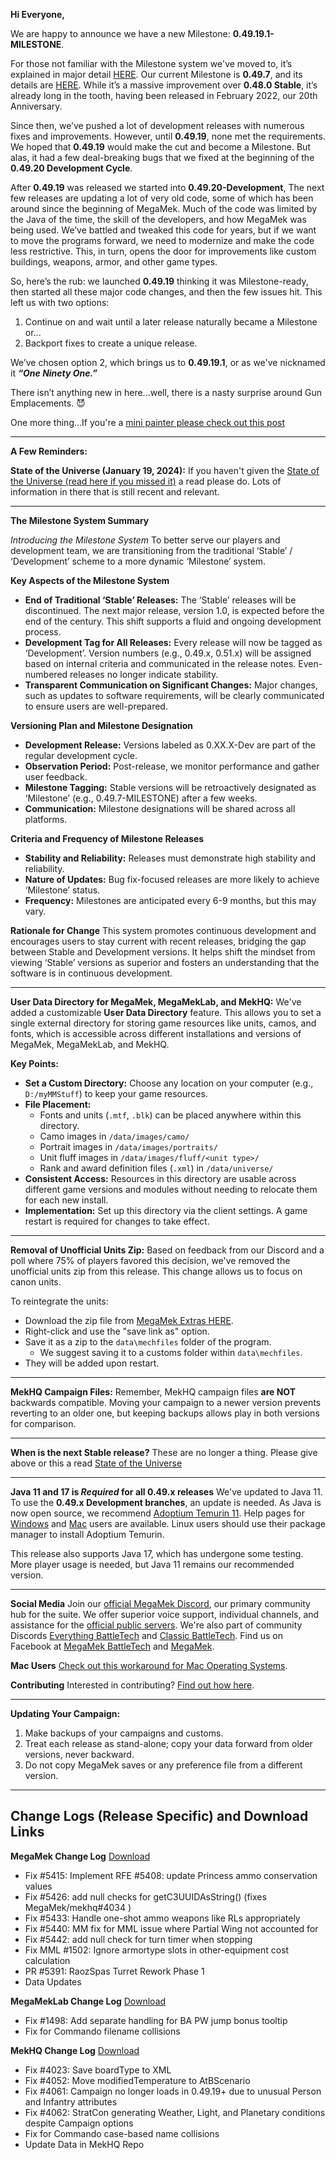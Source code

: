 **Hi Everyone,**

We are happy to announce we have a new Milestone: **0.49.19.1-MILESTONE**.

For those not familiar with the Milestone system we've moved to, it’s explained in major detail [HERE](https://megamek.org/2024/01/19/State-of-the-Universe!.html). Our current Milestone is **0.49.7**, and its details are [HERE](https://megamek.org/2022/02/18/New-Development-Release-v0.49.7.html). While it’s a massive improvement over **0.48.0 Stable**, it’s already long in the tooth, having been released in February 2022, our 20th Anniversary.

Since then, we’ve pushed a lot of development releases with numerous fixes and improvements. However, until **0.49.19**, none met the requirements. We hoped that **0.49.19** would make the cut and become a Milestone. But alas, it had a few deal-breaking bugs that we fixed at the beginning of the **0.49.20 Development Cycle**.

After **0.49.19** was released we started into **0.49.20-Development**, The next few releases are updating a lot of very old code, some of which has been around since the beginning of MegaMek. Much of the code was limited by the Java of the time, the skill of the developers, and how MegaMek was being used. We’ve battled and tweaked this code for years, but if we want to move the programs forward, we need to modernize and make the code less restrictive. This, in turn, opens the door for improvements like custom buildings, weapons, armor, and other game types.

So, here’s the rub: we launched **0.49.19** thinking it was Milestone-ready, then started all these major code changes, and then the few issues hit. This left us with two options:

1. Continue on and wait until a later release naturally became a Milestone or...
2. Backport fixes to create a unique release.

We’ve chosen option 2, which brings us to **0.49.19.1**, or as we've nicknamed it _**“One Ninety One.”**_

There isn’t anything new in here...well, there is a nasty surprise around Gun Emplacements. 😈

One more thing...If you're a [mini painter please check out this post](https://megamek.org/2024/04/21/Artists-Wanted-for-Mini-Fluff-Pack.html)

---

**A Few Reminders:**

**State of the Universe (January 19, 2024):**
If you haven't given the [State of the Universe (read here if you missed it)](https://bg.battletech.com/forums/index.php?topic=83774.0) a read please do. Lots of information in there that is still recent and relevant.

---

**The Milestone System Summary**

*Introducing the Milestone System*
To better serve our players and development team, we are transitioning from the traditional ‘Stable’ / ‘Development’ scheme to a more dynamic ‘Milestone’ system.

**Key Aspects of the Milestone System**

- **End of Traditional ‘Stable’ Releases:** The ‘Stable’ releases will be discontinued. The next major release, version 1.0, is expected before the end of the century. This shift supports a fluid and ongoing development process.
- **Development Tag for All Releases:** Every release will now be tagged as ‘Development’. Version numbers (e.g., 0.49.x, 0.51.x) will be assigned based on internal criteria and communicated in the release notes. Even-numbered releases no longer indicate stability.
- **Transparent Communication on Significant Changes:** Major changes, such as updates to software requirements, will be clearly communicated to ensure users are well-prepared.

**Versioning Plan and Milestone Designation**

- **Development Release:** Versions labeled as 0.XX.X-Dev are part of the regular development cycle.
- **Observation Period:** Post-release, we monitor performance and gather user feedback.
- **Milestone Tagging:** Stable versions will be retroactively designated as ‘Milestone’ (e.g., 0.49.7-MILESTONE) after a few weeks.
- **Communication:** Milestone designations will be shared across all platforms.

**Criteria and Frequency of Milestone Releases**

- **Stability and Reliability:** Releases must demonstrate high stability and reliability.
- **Nature of Updates:** Bug fix-focused releases are more likely to achieve ‘Milestone’ status.
- **Frequency:** Milestones are anticipated every 6-9 months, but this may vary.

**Rationale for Change**
This system promotes continuous development and encourages users to stay current with recent releases, bridging the gap between Stable and Development versions. It helps shift the mindset from viewing ‘Stable’ versions as superior and fosters an understanding that the software is in continuous development.

---

**User Data Directory for MegaMek, MegaMekLab, and MekHQ:**
We've added a customizable **User Data Directory** feature. This allows you to set a single external directory for storing game resources like units, camos, and fonts, which is accessible across different installations and versions of MegaMek, MegaMekLab, and MekHQ.

**Key Points:**

- **Set a Custom Directory:** Choose any location on your computer (e.g., `D:/myMMStuff`) to keep your game resources.
- **File Placement:**
    - Fonts and units (`.mtf`, `.blk`) can be placed anywhere within this directory.
    - Camo images in `/data/images/camo/`
    - Portrait images in `/data/images/portraits/`
    - Unit fluff images in `/data/images/fluff/<unit type>/`
    - Rank and award definition files (`.xml`) in `/data/universe/`
- **Consistent Access:** Resources in this directory are usable across different game versions and modules without needing to relocate them for each new install.
- **Implementation:** Set up this directory via the client settings. A game restart is required for changes to take effect.

---

**Removal of Unofficial Units Zip:**
Based on feedback from our Discord and a poll where 75% of players favored this decision, we've removed the unofficial units zip from this release. This change allows us to focus on canon units.

To reintegrate the units:

- Download the zip file from [MegaMek Extras HERE](https://github.com/MegaMek/megamek-extras/tree/master/data/mechfiles).
- Right-click and use the "save link as" option.
- Save it as a zip to the `data\mechfiles` folder of the program.
    - We suggest saving it to a customs folder within `data\mechfiles`.
- They will be added upon restart.

---

**MekHQ Campaign Files:**
Remember, MekHQ campaign files **are NOT** backwards compatible. Moving your campaign to a newer version prevents reverting to an older one, but keeping backups allows play in both versions for comparison.

---

**When is the next Stable release?**
These are no longer a thing. Please give above or this a read [State of the Universe](https://bg.battletech.com/forums/index.php?topic=83774.0)

---

**Java 11 and 17 is *Required* for all 0.49.x releases**
We've updated to Java 11. To use the **0.49.x Development branches**, an update is needed. As Java is now open source, we recommend [Adoptium Temurin 11](https://adoptium.net/index.html?variant=openjdk11). Help pages for [Windows](https://github.com/MegaMek/megamek/wiki/Updating-to-Adoptium-(Eclipse-Temurin-Open-Source-Java)) and [Mac](https://megamek.org/wiki/mac_issues.html) users are available. Linux users should use their package manager to install Adoptium Temurin.

This release also supports Java 17, which has undergone some testing. More player usage is needed, but Java 11 remains our recommended version.

---

**Social Media**
Join our [official MegaMek Discord](https://discord.gg/megamek), our primary community hub for the suite. We offer superior voice support, individual channels, and assistance for the [official public servers](https://megamek.games). We're also part of community Discords [Everything BattleTech](https://discord.gg/gyXMWjT) and [Classic BattleTech](https://discord.gg/D9jFn52). Find us on Facebook at [MegaMek BattleTech](https://www.facebook.com/groups/5124394675) and [MegaMek](https://www.facebook.com/MegaMek).

**Mac Users**
[Check out this workaround for Mac Operating Systems](https://megamek.org/wiki/mac_issues.html).

**Contributing**
Interested in contributing? [Find out how here](https://megamek.org/wiki/I-want-to-help).

---

**Updating Your Campaign:**

1. Make backups of your campaigns and customs.
2. Treat each release as stand-alone; copy your data forward from older versions, never backward.
3. Do not copy MegaMek saves or any preference file from a different version.

---
## **Change Logs (Release Specific) and Download Links**

**MegaMek Change Log**
[Download](https://github.com/MegaMek/megamek/releases/tag/v0.49.19.1)

- Fix #5415: Implement RFE #5408: update Princess ammo conservation values
- Fix #5426: add null checks for getC3UUIDAsString() (fixes MegaMek/mekhq#4034 )
- Fix #5433: Handle one-shot ammo weapons like RLs appropriately
- Fix #5440: MM fix for MML issue where Partial Wing not accounted for
- Fix #5442: add null check for turn timer when stopping
- Fix MML #1502: Ignore armortype slots in other-equipment cost calculation
- PR #5391: RaozSpas Turret Rework Phase 1
- Data Updates

**MegaMekLab Change Log**
[Download](https://github.com/MegaMek/megameklab/releases/tag/v0.49.19.1)
- Fix #1498: Add separate handling for BA PW jump bonus tooltip
- Fix for Commando filename collisions

**MekHQ Change Log**
[Download](https://github.com/MegaMek/mekhq/releases/tag/v0.49.19.1)
- Fix #4023: Save boardType to XML
- Fix #4052: Move modifiedTemperature to AtBScenario
- Fix #4061: Campaign no longer loads in 0.49.19+ due to unusual Person and Infantry attributes
- Fix #4062: StratCon generating Weather, Light, and Planetary conditions despite Campaign options
- Fix for Commando case-based name collisions
- Update Data in MekHQ Repo
